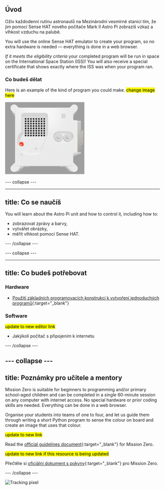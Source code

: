 ## Úvod

Oživ každodenní rutinu astronautů na Mezinárodní vesmírné stanici tím, že jim pomocí Sense HAT nového počítače Mark II Astro Pi zobrazíš vzkaz a vlhkost vzduchu na palubě.

You will use the online Sense HAT emulator to create your program, so no extra hardware is needed — everything is done in a web browser.

*If it meets the eligibility criteria* your completed program will be run in space on the International Space Station (ISS)! You will also receive a special certificate that shows exactly where the ISS was when your program ran.

### Co budeš dělat

Here is an example of the kind of program you could make. <mark>change image here</mark>

![The Trinket Sense HAT emulator running a sample program which scrolls the humidity value across the LED matrix and then displays a picture of a fish.](images/M0_4.gif)


--- collapse ---

---
title: Co se naučíš
---

You will learn about the Astro Pi unit and how to control it, including how to:
+ zobrazovat zprávy a barvy,
+ vytvářet obrázky,
+ měřit vlhkost pomocí Sense HAT.

--- /collapse ---

--- collapse ---

---
title: Co budeš potřebovat
---

### Hardware

+ [Použití základních programovacích konstrukcí k vytvoření jednoduchých programů](https://curriculum.raspberrypi.org/programming/creator/){:target="_blank"}

### Software

<mark> update to new editor link </mark>
+ Jakýkoli počítač s připojením k internetu

--- /collapse ---

--- collapse ---
---
title: Poznámky pro učitele a mentory
---

Mission Zero is suitable for beginners to programming and/or primary school-aged children and can be completed in a single 60-minute session on any computer with internet access. No special hardware or prior coding skills are needed. Everything can be done in a web browser.

Organise your students into teams of one to four, and let us guide them through writing a short Python program to sense the colour on board and create an image that uses that colour.

<mark> update to new link </mark>

Read the [official guidelines document](https://astro-pi.org/media/mission-zero-guidelines/Astro_Pi_Mission_Zero_Guidelines_2021_22-en.pdf){:target="_blank"} for Mission Zero.

<mark> update to new link if this resource is being updated </mark>

 Přečtěte si [oficiální dokument s pokyny](https://astro-pi.org/media/mission-zero-guidelines/Astro_Pi_Mission_Zero_Guidelines_2021_22-cs.pdf){:target="_blank"} pro Mission Zero.

--- /collapse ---

![Tracking pixel](https://code.org/api/hour/begin_raspberrypi_astropi.png)
